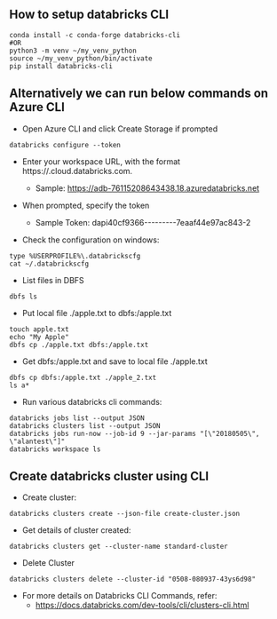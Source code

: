 ## How to setup databricks CLI
```
conda install -c conda-forge databricks-cli
#OR
python3 -m venv ~/my_venv_python
source ~/my_venv_python/bin/activate
pip install databricks-cli
```

## Alternatively we can run below commands on Azure CLI
- Open Azure CLI and click Create Storage if prompted

```
databricks configure --token
```

- Enter your workspace URL, with the format https://<instance-name>.cloud.databricks.com.
  - Sample: https://adb-76115208643438.18.azuredatabricks.net
- When prompted, specify the token
  - Sample Token: dapi40cf9366---------7eaaf44e97ac843-2

- Check the configuration on windows:
```
type %USERPROFILE%\.databrickscfg
cat ~/.databrickscfg
```


- List files in DBFS
```
dbfs ls
```


- Put local file ./apple.txt to dbfs:/apple.txt
```
touch apple.txt
echo "My Apple"
dbfs cp ./apple.txt dbfs:/apple.txt
```


- Get dbfs:/apple.txt and save to local file ./apple.txt
```
dbfs cp dbfs:/apple.txt ./apple_2.txt
ls a*
```


- Run various databricks cli commands:
```
databricks jobs list --output JSON
databricks clusters list --output JSON
databricks jobs run-now --job-id 9 --jar-params "[\"20180505\", \"alantest\"]"
databricks workspace ls
```

## Create databricks cluster using CLI
- Create cluster:
```
databricks clusters create --json-file create-cluster.json
```

- Get details of cluster created:
```
databricks clusters get --cluster-name standard-cluster
```
- Delete Cluster
```
databricks clusters delete --cluster-id "0508-080937-43ys6d98"
```

- For more details on Databricks CLI Commands, refer:
  - https://docs.databricks.com/dev-tools/cli/clusters-cli.html
